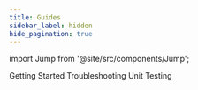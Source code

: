 ```yaml
---
title: Guides
sidebar_label: hidden
hide_pagination: true
---
```


import Jump from '@site/src/components/Jump';

<Jump to="/docs/setup/guides/getting-started/">Getting Started</Jump>
<Jump to="/docs/setup/guides/troubleshooting/">Troubleshooting</Jump>
<Jump to="/docs/setup/guides/unit-testing/">Unit Testing</Jump>




